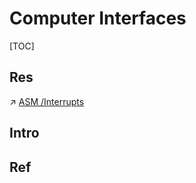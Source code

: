 # Computer Interfaces

[TOC]



## Res
↗ [ASM /Interrupts](../../../👩‍💻%20Languages%20Programming/ASM/⚡️%20ASM%20Advance/Interrupts/Interrupts.md)



## Intro


## Ref

